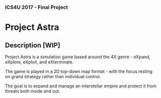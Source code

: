 ### ICS4U 2017 - Final Project

# Project Astra

## Description [WIP]

Project Astra is a simulation game based around the 4X genre - eXpand, eXplore, eXploit, and eXterminate.

The game is played in a 2D top-down map format - with the focus resting on grand strategy rather than individual control.

The goal is to expand and manage an interstellar empire and protect it from threats both inside and out.